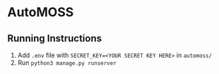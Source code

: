 # AutoMOSS

## Running Instructions
1. Add `.env` file with `SECRET_KEY=<YOUR SECRET KEY HERE>` in `automoss/`
2. Run `python3 manage.py runserver` 